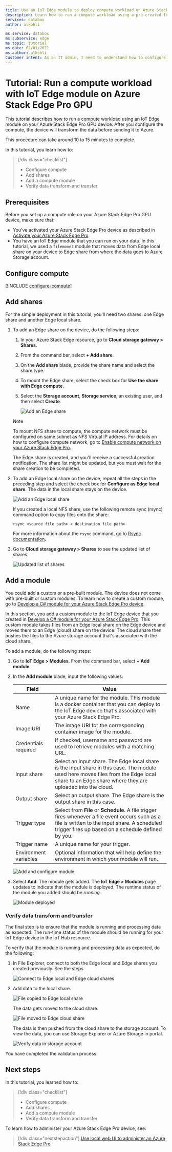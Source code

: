 ```yaml
---
title: Use an IoT Edge module to deploy compute workload on Azure Stack Edge Pro with GPU | Microsoft Docs
description: Learn how to run a compute workload using a pre-created IoT Edge module on your Azure Stack Edge Pro GPU device.
services: databox
author: alkohli

ms.service: databox
ms.subservice: edge
ms.topic: tutorial
ms.date: 02/01/2021
ms.author: alkohli
Customer intent: As an IT admin, I need to understand how to configure compute on Azure Stack Edge Pro so I can use it to transform the data before sending it to Azure.
---
```


# Tutorial: Run a compute workload with IoT Edge module on Azure Stack Edge Pro GPU

<!--[!INCLUDE [applies-to-skus](../../includes/azure-stack-edge-applies-to-all-sku.md)]-->

This tutorial describes how to run a compute workload using an IoT Edge module on your Azure Stack Edge Pro GPU device. After you configure the compute, the device will transform the data before sending it to Azure.

This procedure can take around 10 to 15 minutes to complete.


In this tutorial, you learn how to:

> [!div class="checklist"]
> * Configure compute
> * Add shares
> * Add a compute module
> * Verify data transform and transfer

 
## Prerequisites

Before you set up a compute role on your Azure Stack Edge Pro GPU device, make sure that:

- You've activated your Azure Stack Edge Pro device as described in [Activate your Azure Stack Edge Pro](azure-stack-edge-gpu-deploy-activate.md).
- You have an IoT Edge module that you can run on your data. In this tutorial, we used a `filemove2` module that moves data from Edge local share on your device to Edge share from where the data goes to Azure Storage account.


## Configure compute

[!INCLUDE [configure-compute](../../includes/azure-stack-edge-gateway-configure-compute.md)]


## Add shares

For the simple deployment in this tutorial, you'll need two shares: one Edge share and another Edge local share.

1. To add an Edge share on the device, do the following steps:

    1. In your Azure Stack Edge resource, go to **Cloud storage gateway > Shares**.
    2. From the command bar, select **+ Add share**.
    3. On the **Add share** blade, provide the share name and select the share type.
    4. To mount the Edge share, select the check box for **Use the share with Edge compute**.
    5. Select the **Storage account**, **Storage service**, an existing user, and then select **Create**.

        ![Add an Edge share](./media/azure-stack-edge-gpu-deploy-compute-module-simple/add-edge-share-1.png) 


    > [!NOTE]
    > To mount NFS share to compute, the compute network must be configured on same subnet as NFS Virtual IP address. For details on how to configure compute network, go to [Enable compute network on your Azure Stack Edge Pro](azure-stack-edge-gpu-deploy-configure-network-compute-web-proxy.md).

    The Edge share is created, and you'll receive a successful creation notification. The share list might be updated, but you must wait for the share creation to be completed.

2. To add an Edge local share on the device, repeat all the steps in the preceding step and select the check box for **Configure as Edge local share**. The data in the local share stays on the device.

    ![Add an Edge local share](./media/azure-stack-edge-gpu-deploy-compute-module-simple/add-edge-share-2.png)

    If you created a local NFS share, use the following remote sync (rsync) command option to copy files onto the share:

    `rsync <source file path> < destination file path>`

    For more information about the `rsync` command, go to [Rsync documentation](https://www.computerhope.com/unix/rsync.htm).
 
3. Go to **Cloud storage gateway > Shares** to see the updated list of shares.

    ![Updated list of shares](./media/azure-stack-edge-gpu-deploy-compute-module-simple/add-edge-share-3.png) 
 

## Add a module

You could add a custom or a pre-built module. The device does not come with pre-built or custom modules. To learn how to create a custom module, go to [Develop a C# module for your Azure Stack Edge Pro device](azure-stack-edge-j-series-create-iot-edge-module.md).

In this section, you add a custom module to the IoT Edge device that you created in [Develop a C# module for your Azure Stack Edge Pro](azure-stack-edge-j-series-create-iot-edge-module.md). This custom module takes files from an Edge local share on the Edge device and moves them to an Edge (cloud) share on the device. The cloud share then pushes the files to the Azure storage account that's associated with the cloud share.

To add a module, do the following steps:

1. Go to **IoT Edge > Modules**. From the command bar, select **+ Add module**. 

2. In the **Add module** blade, input the following values:

    
    |Field  |Value  |
    |---------|---------|
    |Name     | A unique name for the module. This module is a docker container that you can deploy to the IoT Edge device that's associated with your Azure Stack Edge Pro.        |
    |Image URI     | The image URI for the corresponding container image for the module.        |
    |Credentials required     | If checked, username and password are used to retrieve modules with a matching URL.        |
    |Input share     | Select an input share. The Edge local share is the input share in this case. The module used here moves files from the Edge local share to an Edge share where they are uploaded into the cloud.        |
    |Output share     | Select an output share. The Edge share is the output share in this case.        |
    |Trigger type     | Select from **File** or **Schedule**. A file trigger fires whenever a file event occurs such as a file is written to the input share. A scheduled trigger fires up based on a schedule defined by you.         |
    |Trigger name     | A unique name for your trigger.         |
    |Environment variables| Optional information that will help define the environment in which your module will run.   |

    ![Add and configure module](./media/azure-stack-edge-gpu-deploy-compute-module-simple/add-module-1.png)

3. Select **Add**. The module gets added. The **IoT Edge > Modules** page updates to indicate that the module is deployed. The runtime status of the module you added should be *running*.

    ![Module deployed](./media/azure-stack-edge-gpu-deploy-compute-module-simple/add-module-2.png)

### Verify data transform and transfer

The final step is to ensure that the module is running and processing data as expected. The run-time status of the module should be running for your IoT Edge device in the IoT Hub resource.

To verify that the module is running and processing data as expected, do the following:


1. In File Explorer, connect to both the Edge local and Edge shares you created previously. See the steps 

    ![Connect to Edge local and Edge cloud shares](./media/azure-stack-edge-gpu-deploy-compute-module-simple/verify-data-1.png) 
 
1. Add data to the local share.

    ![File copied to Edge local share](./media/azure-stack-edge-gpu-deploy-compute-module-simple/verify-data-2.png) 
 
   The data gets moved to the cloud share.

    ![File moved to Edge cloud share](./media/azure-stack-edge-gpu-deploy-compute-module-simple/verify-data-3.png)  

   The data is then pushed from the cloud share to the storage account. To view the data, you can use Storage Explorer or Azure Storage in portal.

    ![Verify data in storage account](./media/azure-stack-edge-gpu-deploy-compute-module-simple/verify-data-4.png)
 
You have completed the validation process.


## Next steps

In this tutorial, you learned how to:

> [!div class="checklist"]
> * Configure compute
> * Add shares
> * Add a compute module
> * Verify data transform and transfer

To learn how to administer your Azure Stack Edge Pro device, see:

> [!div class="nextstepaction"]
> [Use local web UI to administer an Azure Stack Edge Pro](azure-stack-edge-manage-access-power-connectivity-mode.md)
